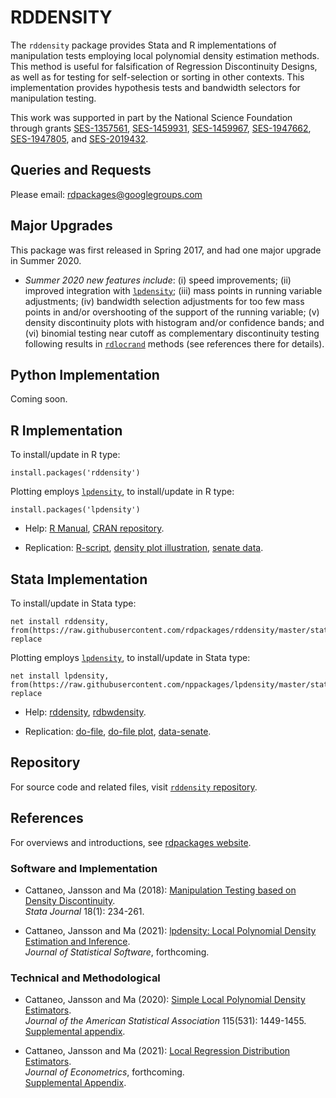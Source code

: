 # RDDENSITY

The `rddensity` package provides Stata and R implementations of manipulation tests employing local polynomial density estimation methods. This method is useful for falsification of Regression Discontinuity Designs, as well as for testing for self-selection or sorting in other contexts. This implementation provides hypothesis tests and bandwidth selectors for manipulation testing. 

This work was supported in part by the National Science Foundation through grants [SES-1357561](https://www.nsf.gov/awardsearch/showAward?AWD_ID=1357561), [SES-1459931](https://www.nsf.gov/awardsearch/showAward?AWD_ID=1459931), [SES-1459967](https://www.nsf.gov/awardsearch/showAward?AWD_ID=1459967), [SES-1947662](https://www.nsf.gov/awardsearch/showAward?AWD_ID=1947662), [SES-1947805](https://www.nsf.gov/awardsearch/showAward?AWD_ID=1947805), and [SES-2019432](https://www.nsf.gov/awardsearch/showAward?AWD_ID=2019432).

## Queries and Requests

Please email: [rdpackages@googlegroups.com](mailto:rdpackages@googlegroups.com)

## Major Upgrades

This package was first released in Spring 2017, and had one major upgrade in Summer 2020.

- _Summer 2020 new features include_: (i) speed improvements; (ii) improved integration with [`lpdensity`](https://nppackages.github.io/lpdensity/); (iii) mass points in running variable adjustments; (iv) bandwidth selection adjustments for too few mass points in and/or overshooting of the support of the running variable; (v) density discontinuity plots with histogram and/or confidence bands; and (vi) binomial testing near cutoff as complementary discontinuity testing following results in [`rdlocrand`](https://rdpackages.github.io/rdlocrand/) methods (see references there for details).

## Python Implementation

Coming soon.

## R Implementation

To install/update in R type:
```
install.packages('rddensity')
```

Plotting employs [`lpdensity`](https://nppackages.github.io/lpdensity/), to install/update in R type:
```
install.packages('lpdensity')
```

- Help: [R Manual](https://cran.r-project.org/web/packages/rddensity/rddensity.pdf), [CRAN repository](https://cran.r-project.org/package=rddensity).

- Replication: [R-script](https://github.com/rdpackages/rddensity/raw/master/R/rddensity_illustration.R), [density plot illustration](https://github.com/rdpackages/rddensity/raw/master/R/rddensity_plot_illustration.R), [senate data](https://github.com/rdpackages/rddensity/raw/master/R/rddensity_senate.csv).

## Stata Implementation

To install/update in Stata type:
```
net install rddensity, from(https://raw.githubusercontent.com/rdpackages/rddensity/master/stata) replace
```

Plotting employs [`lpdensity`](https://nppackages.github.io/lpdensity/), to install/update in Stata type:
```
net install lpdensity, from(https://raw.githubusercontent.com/nppackages/lpdensity/master/stata) replace
```

- Help: [rddensity](https://github.com/rdpackages/rddensity/raw/master/stata/rddensity.pdf), [rdbwdensity](https://github.com/rdpackages/rddensity/raw/master/stata/rdbwdensity.pdf).

- Replication: [do-file](https://github.com/rdpackages/rddensity/raw/master/stata/rddensity_illustration.do), [do-file plot](https://github.com/rdpackages/rddensity/raw/master/stata/rddensity_plot_illustration.do), [data-senate](https://github.com/rdpackages/rddensity/raw/master/stata/rddensity_senate.dta).

## Repository

For source code and related files, visit [`rddensity` repository](https://github.com/rdpackages/rddensity/).


## References

For overviews and introductions, see [rdpackages website](https://rdpackages.github.io).

### Software and Implementation

- Cattaneo, Jansson and Ma (2018): [Manipulation Testing based on Density Discontinuity](https://rdpackages.github.io/references/Cattaneo-Jansson-Ma_2018_Stata.pdf).<br>
_Stata Journal_ 18(1): 234-261.

- Cattaneo, Jansson and Ma (2021): [lpdensity: Local Polynomial Density Estimation and Inference](https://rdpackages.github.io/references/Cattaneo-Jansson-Ma_2021_JSS.pdf).<br>
_Journal of Statistical Software_, forthcoming.

### Technical and Methodological

- Cattaneo, Jansson and Ma (2020): [Simple Local Polynomial Density Estimators](https://rdpackages.github.io/references/Cattaneo-Jansson-Ma_2020_JASA.pdf).<br>
_Journal of the American Statistical Association_ 115(531): 1449-1455.<br>
[Supplemental appendix](https://rdpackages.github.io/references/Cattaneo-Jansson-Ma_2020_JASA--Supplement.pdf).

- Cattaneo, Jansson and Ma (2021): [Local Regression Distribution Estimators](https://rdpackages.github.io/references/Cattaneo-Jansson-Ma_2021_JoE.pdf).<br>
_Journal of Econometrics_, forthcoming.<br>
[Supplemental Appendix](https://rdpackages.github.io/references/Cattaneo-Jansson-Ma_2021_JoE--Supplement.pdf).

<br><br>
